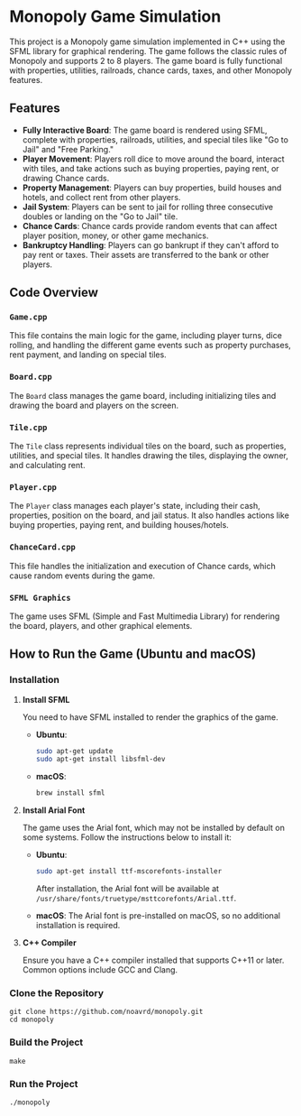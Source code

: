 # Monopoly Game Simulation

This project is a Monopoly game simulation implemented in C++ using the SFML library for graphical rendering. The game follows the classic rules of Monopoly and supports 2 to 8 players. The game board is fully functional with properties, utilities, railroads, chance cards, taxes, and other Monopoly features.

## Features

- **Fully Interactive Board**: The game board is rendered using SFML, complete with properties, railroads, utilities, and special tiles like "Go to Jail" and "Free Parking."
- **Player Movement**: Players roll dice to move around the board, interact with tiles, and take actions such as buying properties, paying rent, or drawing Chance cards.
- **Property Management**: Players can buy properties, build houses and hotels, and collect rent from other players.
- **Jail System**: Players can be sent to jail for rolling three consecutive doubles or landing on the "Go to Jail" tile.
- **Chance Cards**: Chance cards provide random events that can affect player position, money, or other game mechanics.
- **Bankruptcy Handling**: Players can go bankrupt if they can't afford to pay rent or taxes. Their assets are transferred to the bank or other players.

## Code Overview

### `Game.cpp`
This file contains the main logic for the game, including player turns, dice rolling, and handling the different game events such as property purchases, rent payment, and landing on special tiles.

### `Board.cpp`
The `Board` class manages the game board, including initializing tiles and drawing the board and players on the screen.

### `Tile.cpp`
The `Tile` class represents individual tiles on the board, such as properties, utilities, and special tiles. It handles drawing the tiles, displaying the owner, and calculating rent.

### `Player.cpp`
The `Player` class manages each player's state, including their cash, properties, position on the board, and jail status. It also handles actions like buying properties, paying rent, and building houses/hotels.

### `ChanceCard.cpp`
This file handles the initialization and execution of Chance cards, which cause random events during the game.

### `SFML Graphics`
The game uses SFML (Simple and Fast Multimedia Library) for rendering the board, players, and other graphical elements.

## How to Run the Game (Ubuntu and macOS)

### Installation

1. **Install SFML**

   You need to have SFML installed to render the graphics of the game.

   - **Ubuntu**:
     ```bash
     sudo apt-get update
     sudo apt-get install libsfml-dev
     ```

   - **macOS**:
     ```bash
     brew install sfml
     ```

2. **Install Arial Font**

   The game uses the Arial font, which may not be installed by default on some systems. Follow the instructions below to install it:

   - **Ubuntu**:
     ```bash
     sudo apt-get install ttf-mscorefonts-installer
     ```

     After installation, the Arial font will be available at `/usr/share/fonts/truetype/msttcorefonts/Arial.ttf`.

   - **macOS**: The Arial font is pre-installed on macOS, so no additional installation is required.

3. **C++ Compiler**

   Ensure you have a C++ compiler installed that supports C++11 or later. Common options include GCC and Clang.

### Clone the Repository
   ```
  git clone https://github.com/noavrd/monopoly.git
  cd monopoly
  ```

### Build the Project
    make
    
### Run the Project
    ./monopoly
